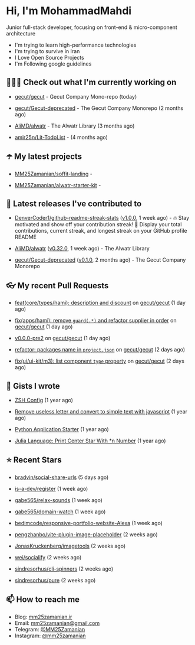 # Hi, I'm MohammadMahdi

Junior full-stack developer, focusing on front-end & micro-component architecture

- I'm trying to learn high-performance technologies
- I'm trying to survive in Iran
- I Love Open Source Projects
- I'm Following google guidelines

## 👨🏻‍💻 Check out what I'm currently working on



- [gecut/gecut](https://github.com/gecut/gecut) - Gecut Company Mono-repo (today)

- [gecut/Gecut-deprecated](https://github.com/gecut/Gecut-deprecated) - The Gecut Company Monorepo (2 months ago)

- [AliMD/alwatr](https://github.com/AliMD/alwatr) - The Alwatr Library (3 months ago)

- [amir25n/Lit-TodoList](https://github.com/amir25n/Lit-TodoList) -  (4 months ago)

## ☂️ My latest projects



- [MM25Zamanian/soffit-landing](https://github.com/MM25Zamanian/soffit-landing) - 

- [MM25Zamanian/alwatr-starter-kit](https://github.com/MM25Zamanian/alwatr-starter-kit) - 

## 🎉 Latest releases I've contributed to



- [DenverCoder1/github-readme-streak-stats](https://github.com/DenverCoder1/github-readme-streak-stats) ([v1.0.0](https://github.com/DenverCoder1/github-readme-streak-stats/releases/tag/v1.0.0), 1 week ago) - 🔥 Stay motivated and show off your contribution streak! 🌟 Display your total contributions, current streak, and longest streak on your GitHub profile README

- [AliMD/alwatr](https://github.com/AliMD/alwatr) ([v0.32.0](https://github.com/AliMD/alwatr/releases/tag/v0.32.0), 1 week ago) - The Alwatr Library

- [gecut/Gecut-deprecated](https://github.com/gecut/Gecut-deprecated) ([v0.1.0](https://github.com/gecut/Gecut-deprecated/releases/tag/v0.1.0), 2 months ago) - The Gecut Company Monorepo

## 👓 My recent Pull Requests



- [feat(core/types/hami): description and discount](https://github.com/gecut/gecut/pull/172) on [gecut/gecut](https://github.com/gecut/gecut) (1 day ago)

- [fix(apps/hami): remove `guard(.*)` and refactor supplier in order](https://github.com/gecut/gecut/pull/171) on [gecut/gecut](https://github.com/gecut/gecut) (1 day ago)

- [v0.0.0-pre2](https://github.com/gecut/gecut/pull/170) on [gecut/gecut](https://github.com/gecut/gecut) (1 day ago)

- [refactor: packages name in `project.json`](https://github.com/gecut/gecut/pull/166) on [gecut/gecut](https://github.com/gecut/gecut) (2 days ago)

- [fix(ui/ui-kit/m3): list component `type` property](https://github.com/gecut/gecut/pull/165) on [gecut/gecut](https://github.com/gecut/gecut) (2 days ago)

## 📓 Gists I wrote



- [ZSH Config](https://gist.github.com/fc1960135cf54fd5fae966c637455ffe) (1 year ago)

- [Remove useless letter and convert to simple text with javascript](https://gist.github.com/2249ec3b4dfe1de7693d6412beeba5a0) (1 year ago)

- [Python Application Starter](https://gist.github.com/0d120f8dde7a95ad33bc1fa160975df6) (1 year ago)

- [Julia Language: Print Center Star With *n Number](https://gist.github.com/b04a84f77b7946162c81409eeae904ad) (1 year ago)

## ⭐ Recent Stars



- [bradvin/social-share-urls](https://github.com/bradvin/social-share-urls) (5 days ago)

- [is-a-dev/register](https://github.com/is-a-dev/register) (1 week ago)

- [gabe565/relax-sounds](https://github.com/gabe565/relax-sounds) (1 week ago)

- [gabe565/domain-watch](https://github.com/gabe565/domain-watch) (1 week ago)

- [bedimcode/responsive-portfolio-website-Alexa](https://github.com/bedimcode/responsive-portfolio-website-Alexa) (1 week ago)

- [pengzhanbo/vite-plugin-image-placeholder](https://github.com/pengzhanbo/vite-plugin-image-placeholder) (2 weeks ago)

- [JonasKruckenberg/imagetools](https://github.com/JonasKruckenberg/imagetools) (2 weeks ago)

- [wei/socialify](https://github.com/wei/socialify) (2 weeks ago)

- [sindresorhus/cli-spinners](https://github.com/sindresorhus/cli-spinners) (2 weeks ago)

- [sindresorhus/pure](https://github.com/sindresorhus/pure) (2 weeks ago)

## 📫 How to reach me

- Blog: [mm25zamanian.ir](https://mm25zamanian.ir)
- Email: [mm25zamanian@gmail.com](mailto://mm25zamanian@gmail.com)
- Telegram: [@MM25Zamanian](https://t.me/MM25Zamanian)
- Instagram: [@mm25zamanian](https://instagram.com/mm25zamanian)
